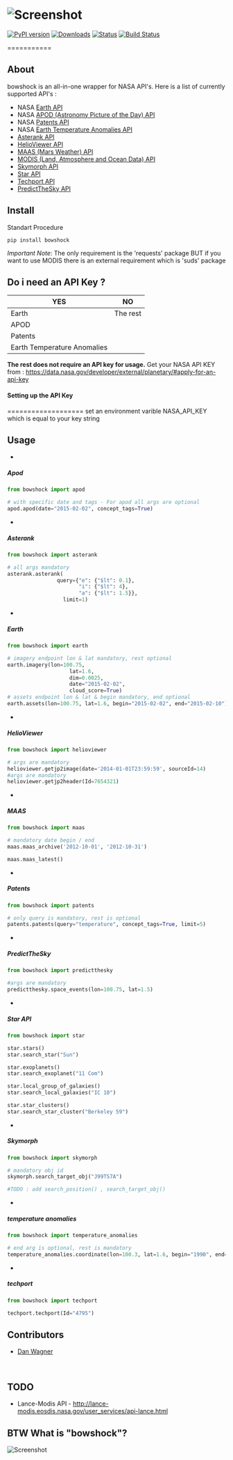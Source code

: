![Screenshot](https://raw.githubusercontent.com/emirozer/bowshock/master/docs/bowshock2.png)
===========
[![PyPI version](https://badge.fury.io/py/bowshock.svg)](http://badge.fury.io/py/bowshock)
[![Downloads](https://img.shields.io/pypi/dm/bowshock.svg)](https://img.shields.io/pypi/dm/bowshock.svg)
[![Status](https://img.shields.io/pypi/status/bowshock.svg)](https://img.shields.io/pypi/status/bowshock.svg)
[![Build Status](https://travis-ci.org/emirozer/bowshock.svg)](https://travis-ci.org/emirozer/bowshock)

===========

## About

bowshock is an all-in-one wrapper for NASA API's.
Here is a list of currently supported API's :

* NASA [Earth API](https://api.nasa.gov/api.html#earth)
* NASA [APOD (Astronomy Picture of the Day) API](https://api.nasa.gov/api.html#apod)
* NASA [Patents API](https://api.nasa.gov/api.html#patents)
* NASA [Earth Temperature Anomalies API](https://api.nasa.gov/api.html#earth-temperature-anomalies)
* [Asterank API](http://www.asterank.com/api)
* [HelioViewer API](http://helioviewer.org/api/docs/v1/)
* [MAAS (Mars Weather) API](http://marsweather.ingenology.com/#get_started)
* [MODIS (Land, Atmosphere and Ocean Data) API](http://daac.ornl.gov/MODIS/MODIS-menu/modis_webservice.html)
* [Skymorph API](http://www.asterank.com/skymorph)
* [Star API](http://hacktheuniverse.github.io/star-api/)
* [Techport API](https://data.nasa.gov/developer/external/techport/techport-api.pdf)
* [PredictTheSky API](http://predictthesky.org/developers.html)

## Install

Standart Procedure

	pip install bowshock

*Important Note*: The only requirement is the 'requests' package BUT if you want to use MODIS there is an external requirement which is 'suds' package

## Do i need an API Key ?

YES    | NO
------   |----
Earth  |The rest
APOD |
Patents |
Earth Temperature Anomalies|

**The rest does not require an API key for usage.**
Get your NASA API KEY from : https://data.nasa.gov/developer/external/planetary/#apply-for-an-api-key

#### Setting up the API Key
===================
set an environment varible NASA_API_KEY which is equal to your key string


## Usage

-
##### Apod
```python
from bowshock import apod

# with specific date and tags - For apod all args are optional
apod.apod(date="2015-02-02", concept_tags=True)

```

-
##### Asterank
```python
from bowshock import asterank

# all args mandatory
asterank.asterank(
            	query={"e": {"$lt": 0.1},
               	       "i": {"$lt": 4},
                       "a": {"$lt": 1.5}},
                  limit=1)

```


-
##### Earth
```python
from bowshock import earth

# imagery endpoint lon & lat mandatory, rest optional
earth.imagery(lon=100.75,
                    lat=1.6,
                    dim=0.0025,
                    date="2015-02-02",
                    cloud_score=True)
# assets endpoint lon & lat & begin mandatory, end optional
earth.assets(lon=100.75, lat=1.6, begin="2015-02-02", end="2015-02-10")
```

-
##### HelioViewer
```python
from bowshock import helioviewer

# args are mandatory
helioviewer.getjp2image(date='2014-01-01T23:59:59', sourceId=14)
#args are mandatory
helioviewer.getjp2header(Id=7654321)

```


-
##### MAAS
```python
from bowshock import maas

# mandatory date begin / end
maas.maas_archive('2012-10-01', '2012-10-31')

maas.maas_latest()

```

-
##### Patents
```python
from bowshock import patents

# only query is mandatory, rest is optional
patents.patents(query="temperature", concept_tags=True, limit=5)

```


-
##### PredictTheSky
```python
from bowshock import predictthesky

#args are mandatory
predictthesky.space_events(lon=100.75, lat=1.5)

```


-
##### Star API
```python
from bowshock import star

star.stars()
star.search_star("Sun")

star.exoplanets()
star.search_exoplanet("11 Com")

star.local_group_of_galaxies()
star.search_local_galaxies("IC 10")

star.star_clusters()
star.search_star_cluster("Berkeley 59")

```


-
##### Skymorph
```python
from bowshock import skymorph

# mandatory obj id
skymorph.search_target_obj("J99TS7A")

#TODO : add search_position() , search_target_obj()

```


-
##### temperature anomalies
```python
from bowshock import temperature_anomalies

# end arg is optional, rest is mandatory
temperature_anomalies.coordinate(lon=100.3, lat=1.6, begin="1990", end="2005")


```


-
##### techport
```python
from bowshock import techport

techport.techport(Id="4795")

```
## Contributors

* [Dan Wagner](https://github.com/danwagnerco)
<br>

## TODO
- Lance-Modis API - http://lance-modis.eosdis.nasa.gov/user_services/api-lance.html

## BTW What is "bowshock"?
![Screenshot](https://raw.githubusercontent.com/emirozer/bowshock/master/docs/bowshock.jpg)
